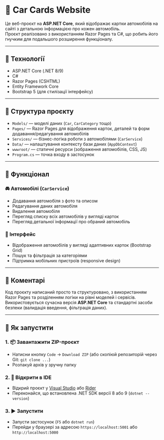 # 🚗 Car Cards Website

Це веб-проєкт на **ASP.NET Core**, який відображає картки автомобілів на сайті з детальною інформацією про кожен автомобіль.  
Проєкт реалізовано з використанням Razor Pages та C#, що робить його гнучким для подальшого розширення функціоналу.

---

## 🔧 Технології

- ASP.NET Core (.NET 8/9)  
- C#  
- Razor Pages (CSHTML)  
- Entity Framework Core  
- Bootstrap 5 (для стилізації інтерфейсу)  

---

## 📁 Структура проєкту

- `Models/` — моделі даних (`Car`, `CarCategory` тощо)  
- `Pages/` — Razor Pages для відображення карток, деталей та форм додавання/редагування автомобілів  
- `Services/` — бізнес-логіка роботи з автомобілями (`CarService`)  
- `Data/` — налаштування контексту бази даних (`AppDbContext`)  
- `wwwroot/` — статичні ресурси (зображення автомобілів, CSS, JS)  
- `Program.cs` — точка входу в застосунок  

---

## 🧠 Функціонал

### 🚘 Автомобілі (`CarService`)
- Додавання автомобіля з фото та описом  
- Редагування даних автомобіля  
- Видалення автомобіля  
- Перегляд списку всіх автомобілів у вигляді карток  
- Перегляд детальної інформації про обраний автомобіль  

### 🎨 Інтерфейс
- Відображення автомобілів у вигляді адаптивних карток (Bootstrap Grid)  
- Пошук та фільтрація за категоріями  
- Підтримка мобільних пристроїв (responsive design)  

---

## 💬 Коментарі

Код проєкту написаний просто та структуровано, з використанням Razor Pages та розділенням логіки на рівні моделей і сервісів.  
Використовується сучасна версія **ASP.NET Core** та стандартні засоби безпеки (валидація введення, фільтрація даних).

---

## 🚀 Як запустити

### 1. 📦 Завантажити ZIP-проєкт
- Натисни кнопку `Code` → `Download ZIP` (або скопіюй репозиторій через Git: `git clone ...`)  
- Розпакуй архів у зручну папку  

### 2. 🧠 Відкрити в IDE
- Відкрий проєкт у [Visual Studio](https://visualstudio.microsoft.com/) або [Rider](https://www.jetbrains.com/rider/)  
- Переконайся, що встановлена .NET SDK версії 8 або 9 (`dotnet --version`)  

### 3. ▶️ Запустити
- Запусти застосунок (`F5` або `dotnet run`)  
- Перейди у браузері за адресою `https://localhost:5001` або `http://localhost:5000`
